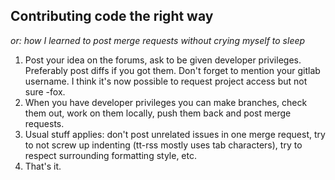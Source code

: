 ## Contributing code the right way 

*or: how I learned to post merge requests without crying myself to sleep*

1. Post your idea on the forums, ask to be given developer privileges. Preferably post diffs if you got them. Don't forget to mention your gitlab username. I think it's now possible to request project access but not sure -fox.
2. When you have developer privileges you can make branches, check them out, work on them locally, push them back and post merge requests.
3. Usual stuff applies: don't post unrelated issues in one merge request, try to not screw up indenting (tt-rss mostly uses tab characters), try to respect surrounding formatting style, etc.
4. That's it.

